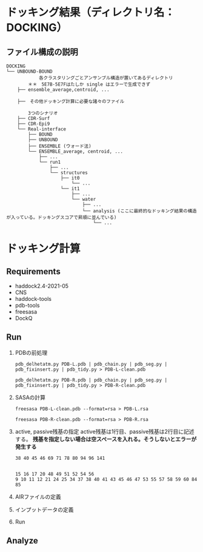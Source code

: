 # ドッキング結果（ディレクトリ名：DOCKING）

## ファイル構成の説明

    DOCKING
    └── UNBOUND-BOUND
                各クラスタリングごとアンサンブル構造が置いてあるディレクトリ
            ＊＊　5E7B-5E7Fはたしか single はエラーで生成できず
        ├── ensemble_average,centroid, ...
         
        ├──　その他ドッキング計算に必要な諸々のファイル
        
            3つのシナリオ
        ├── CDR-Surf
        ├── CDR-Epi9
        └── Real-interface
            ├── BOUND
            ├── UNBOUND
            ├── ENSEMBLE (ウォード法)
            └── ENSEMBLE_average, centroid, ...
                ├── ...
                └── run1
                    ├── ...
                    └── structures
                        ├── it0
                            └── ...
                        └── it1
                            ├── ...
                            └── water
                                ├── ...
                                └── analysis (ここに最終的なドッキング結果の構造が入っている。ドッキングスコアで昇順に並んでいる)
                                    └── ...
        
# ドッキング計算

## Requirements
- haddock2.4-2021-05
- CNS
- haddock-tools
- pdb-tools
- freesasa
- DockQ

## Run
1. PDBの前処理

    `pdb_delhetatm.py PDB-L.pdb | pdb_chain.py | pdb_seg.py | pdb_fixinsert.py | pdb_tidy.py > PDB-L-clean.pdb`
    
    `pdb_delhetatm.py PDB-R.pdb | pdb_chain.py | pdb_seg.py | pdb_fixinsert.py | pdb_tidy.py > PDB-R-clean.pdb`

2. SASAの計算

    `freesasa PDB-L-clean.pdb --format=rsa > PDB-L.rsa`
    
    `freesasa PDB-R-clean.pdb --format=rsa > PDB-R.rsa`

3. active, passive残基の指定
    active残基は1行目、passive残基は2行目に記述する。
    **残基を指定しない場合は空スペースを入れる。そうしないとエラーが発生する**
    
    ```PDB-L.list
    38 40 45 46 69 71 78 80 94 96 141
     
    ```
    
    ```PDB-R.list
    15 16 17 20 48 49 51 52 54 56
    9 10 11 12 21 24 25 34 37 38 40 41 43 45 46 47 53 55 57 58 59 60 84 85
    ```

4. AIRファイルの定義


5. インプットデータの定義


6. Run

## Analyze
